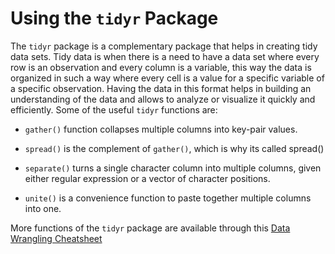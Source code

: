 # Using the `tidyr` Package

The `tidyr` package is a complementary package that helps in creating tidy data sets. Tidy data is when there is a need to have a data set where every row is an observation and every column is a variable, this way the data is organized in such a way where every cell is a value for a specific variable of a specific observation. Having the data in this format helps in building an understanding of the data and allows to analyze or visualize it quickly and efficiently. Some of the useful `tidyr` functions are:

- `gather()` function collapses multiple columns into key-pair values. 

- `spread()` is the complement of `gather()`, which is why its called spread()

- `separate()` turns a single character column into multiple columns, given either regular expression or a vector of character positions.

- `unite()` is a convenience function to paste together multiple columns into one.

More functions of the `tidyr` package are available through this [Data Wrangling Cheatsheet](http://www.rstudio.com/wp-content/uploads/2015/02/data-wrangling-cheatsheet.pdf)